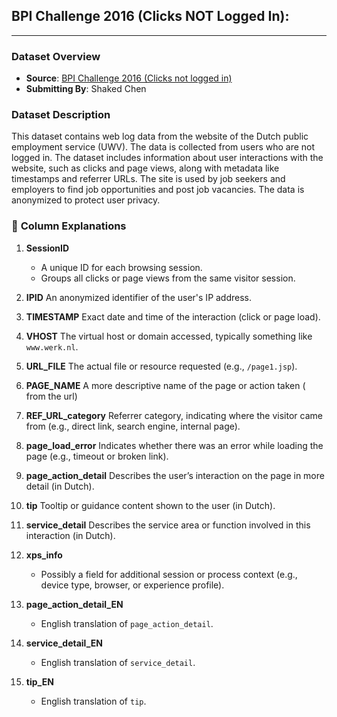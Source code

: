 ## BPI Challenge 2016 (Clicks NOT Logged In):

---

### **Dataset Overview**
- **Source**: [BPI Challenge 2016 (Clicks not logged in)](https://data.4tu.nl/articles/_/12708596/1)
- **Submitting By**: Shaked Chen

### **Dataset Description**
This dataset contains web log data from the website of the Dutch public employment service (UWV). The data is collected from users who are not logged in. The dataset includes information about user interactions with the website, such as clicks and page views, along with metadata like timestamps and referrer URLs.
The site is used by job seekers and employers to find job opportunities and post job vacancies. The data is anonymized to protect user privacy.
### 🧾 **Column Explanations**

1. **SessionID**  
   - A unique ID for each browsing session.  
   - Groups all clicks or page views from the same visitor session.

2. **IPID**  An anonymized identifier of the user's IP address.

3. **TIMESTAMP**  Exact date and time of the interaction (click or page load).  

4. **VHOST**  The virtual host or domain accessed, typically something like `www.werk.nl`.  

5. **URL_FILE**  The actual file or resource requested (e.g., `/page1.jsp`).  

6. **PAGE_NAME**  A more descriptive name of the page or action taken ( from the url)

7. **REF_URL_category**  Referrer category, indicating where the visitor came from (e.g., direct link, search engine, internal page).  

8. **page_load_error**  Indicates whether there was an error while loading the page (e.g., timeout or broken link).  

9. **page_action_detail**  Describes the user’s interaction on the page in more detail (in Dutch).  

10. **tip**  Tooltip or guidance content shown to the user (in Dutch). 

11. **service_detail**  Describes the service area or function involved in this interaction (in Dutch).  

12. **xps_info**  
    - Possibly a field for additional session or process context (e.g., device type, browser, or experience profile).  

13. **page_action_detail_EN**  
    - English translation of `page_action_detail`.  

14. **service_detail_EN**  
    - English translation of `service_detail`.  

15. **tip_EN**  
    - English translation of `tip`.  

